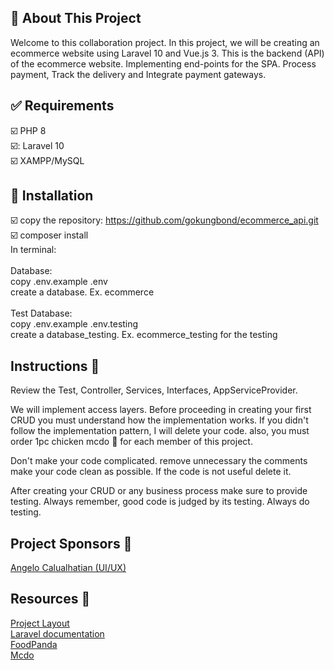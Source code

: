 ## :loudspeaker: About This Project
Welcome to this collaboration project. In this project, we will be creating an ecommerce website using Laravel 10 and Vue.js 3. This is the backend (API) of the ecommerce website. Implementing end-points for the SPA. Process payment, Track the delivery and Integrate payment gateways.

## :white_check_mark: Requirements
:ballot_box_with_check: PHP 8 <br>
:ballot_box_with_check:: Laravel 10 <br>
:ballot_box_with_check: XAMPP/MySQL <br>

## :memo: Installation
:ballot_box_with_check: copy the repository: https://github.com/gokungbond/ecommerce_api.git <br>
:ballot_box_with_check: composer install <br>
In terminal:<br>
<br>
Database: <br>
copy .env.example .env <br>
create a database. Ex. ecommerce <br>
<br>
Test Database: <br>
copy .env.example .env.testing <br>
create a database_testing. Ex. ecommerce_testing for the testing <br>

## Instructions :rocket:
Review the Test, Controller, Services, Interfaces, AppServiceProvider.

We will implement access layers. Before proceeding in creating your first CRUD you must understand how the implementation works. If you didn't follow the implementation pattern, I will delete your code. also, you must order 1pc chicken mcdo :poultry_leg: for each member of this project.

Don't make your code complicated. remove unnecessary the comments make your code clean as possible. If the code is not useful delete it.

After creating your CRUD or any business process make sure to provide testing. Always remember, good code is judged by its testing. Always do testing.

## Project Sponsors :rocket:
[Angelo Calualhatian (UI/UX)](https://www.facebook.com/angelo.calualhatian.5)

## Resources :rocket:
[Project Layout](https://l.facebook.com/l.php?u=https%3A%2F%2Fwww.figma.com%2Ffile%2F2mVJhu0w441lm1i4hu9SDk%2FHome-website%3Ftype%3Ddesign%26node-id%3D0%253A1%26mode%3Ddesign%26t%3DLgUN5b2x63kUIJUV-1%26fbclid%3DIwAR2cxJdrMOS0XWZYc7RpSpsipZfIbcWzmKgd-9p5BOcIw-a8PgYOsSLYFnk&h=AT2G4lf5FyNm_5lWYz-yzFNQY4re-qdbwOHF3CmpmmYImQZBZTPtNi_DaBDqk5ekZVTkPL9EKT2EwBbvCajQ-It4UWW8etlKfP85U1w593vw5ywHT1Eq0nxnLi19XGpI1KFYIw) <br>
[Laravel documentation](https://laravel.com/) <br>
[FoodPanda](https://www.foodpanda.ph/) <br>
[Mcdo](https://www.mcdonalds.com.ph/) <br>
